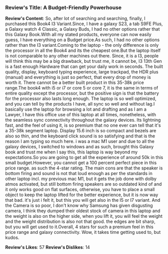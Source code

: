 ### Review's Title: A Budget-Friendly Powerhouse

**Review's Content**:
So, after lot of searching and searching, finally, I purchased this Book4 I3 Variant.Since, I have a galaxy S23, a tab S9FE Plus, a Galaxy watch 4 Classic, a Galaxy Buds, I had no other options rather that this Galaxy Book.With all my stated products, everyone can now easily guess, I have everything on a Budget price.As such, I had no other options rather than the I3 variant.Coming to the laptop - the only difference is only the processor in all the Book4 and its the cheapest one.But the laptop itself is not comparable to any other machines out there. Since, it is a I3, people will think this may be a big drawback, but trust me, it cannot be, I3 13th Gen is a fast enough Hardware that can get your daily work in seconds. The built quality, display, keyboard typing experience, large trackpad, the HDR plus (manual) and everything is just so perfect, that every drop of money is worth it. There cannot be a better built product in this 35-38k price range.The book4 with i5 or i7 or core 5 or core 7, it is the same in terms of entire quality except the processor, but the positive sign is that the battery for the processor also lasts long enough. The laptop is so well optimized, and you can tell by the products I have, all sync so well and without lag.I basically use the laptop for browsing a lot and drafting and as I am a Lawyer, I have this office use of this laptop at all times, nonetheless, with the seamless sync connectivity throughout the galaxy devices. Its lightning fast, and the feel of using it, is so premium that no one ever can tell that it's a 35-38k segment laptop.  Display 15.6 inch is so compact and bezels are also so thin, and the keyboard click sound is so satisfying and that is the reason I am typing so much here. i was a mac M1 user and due to all the galaxy devices, I switched to windows and as such, brought this Galaxy book and trust me when I say this, this laptop is way beyond my expectations.So you are going to get all the experience of around 50k in this small budget.However, you cannot get a 100 percent perfect piece in this price range. as such the 4-star rating. The main cons are that the speaker is bottom firing and sound is not that loud enough as per the standards in other laptop incl. my previous mac M1, but it gets the job done with dolby atmos activated, but still bottom firing speakers are so outdated kind of and it only works good on flat surfaces, otherwise, you have to place a small object to keep the laptop lifted for the better experience, but it is now way that bad. it's just i felt it, but this you will get also in the I5 or I7 variant. And the Camera is so poor, I don't know why Samsung has given disgusting camera, I think they dumped their oldest stock of camera in this laptop and the weight is also on the higher side, when you lift it, you will feel the weight and the weight distribution is also not that good. the edges are bit sharp, but you will get used to it.Overall, 4 stars for such a premium feel in this price range and galaxy connectivity. Wow, it takes time getting used to, but kudos.

**Review's Likes**: 57
**Review's Dislikes**: 14
